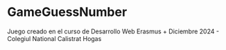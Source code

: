 # GameGuessNumber

Juego creado en el curso de Desarrollo Web Erasmus + Diciembre 2024 - Colegiul National Calistrat Hogas
